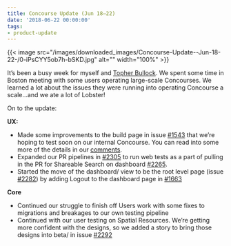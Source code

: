 ```yaml
---
title: Concourse Update (Jun 18–22)
date: '2018-06-22 00:00:00'
tags:
- product-update
---
```


{{< image src="/images/downloaded_images/Concourse-Update--Jun-18-22-/0-iPsCYY5ob7h-bSKD.jpg" alt="" width="100%" >}}

It’s been a busy week for myself and [Topher Bullock](https://medium.com/u/58876cdc2180). We spent some time in Boston meeting with some users operating large-scale Concourses. We learned a lot about the issues they were running into operating Concourse a scale…and we ate a lot of Lobster!

On to the update:

**UX:**

- Made some improvements to the build page in issue [#1543](https://github.com/concourse/concourse/issues/1543) that we’re hoping to test soon on our internal Concourse. You can read into some more of the details in our [comments](https://github.com/concourse/concourse/issues/1543#issuecomment-398188077).
- Expanded our PR pipelines in [#2305](https://github.com/concourse/concourse/issues/2305) to run web tests as a part of pulling in the PR for Shareable Search on dashboard [#2265](https://github.com/concourse/concourse/issues/2265).
- Started the move of the dashboard/ view to be the root level page (issue [#2282](https://github.com/concourse/concourse/issues/2282)) by adding Logout to the dashboard page in [#1663](https://github.com/concourse/concourse/issues/1663)

**Core**

- Continued our struggle to finish off Users work with some fixes to migrations and breakages to our own testing pipeline
- Continued with our user testing on Spatial Resources. We’re getting more confident with the designs, so we added a story to bring those designs into beta/ in issue [#2292](https://github.com/concourse/concourse/issues/2292)
